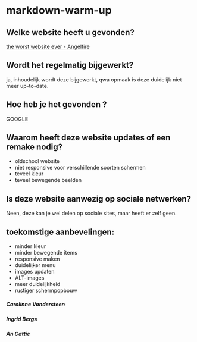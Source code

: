 # markdown-warm-up

## Welke website heeft u gevonden?  
[the worst website ever - Angelfire](http://www.angelfire.com/super/badwebs/)
## Wordt het regelmatig bijgewerkt?  
ja, inhoudelijk wordt deze bijgewerkt, qwa opmaak is deze duidelijk niet meer up-to-date.
## Hoe heb je het gevonden ?  
GOOGLE
## Waarom heeft deze website updates of een remake nodig?  
* oldschool website
* niet responsive voor verschillende soorten schermen
* teveel kleur
* teveel bewegende beelden
## Is deze website aanwezig op sociale netwerken?  
Neen, deze kan je wel delen op sociale sites, maar heeft er zelf geen.
## toekomstige aanbevelingen:
* minder kleur
* minder bewegende items
* responsive maken
* duidelijker menu
* images updaten
* ALT-images
* meer duidelijkheid 
* rustiger schermpopbouw


##### Carolinne Vandersteen
##### Ingrid Bergs
##### An Cattie



